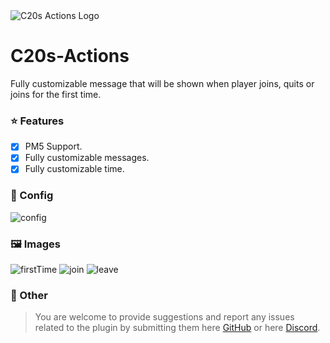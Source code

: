 <img src="https://github.com/creeperplayer20/C20s-Actions/blob/main/icon.png" alt="C20s Actions Logo" title="C20s Actions" align="center">

# C20s-Actions
Fully customizable message that will be shown when player joins, quits or joins for the first time.

### ⭐ Features
- [X] PM5 Support.
- [X] Fully customizable messages.
- [X] Fully customizable time.

### 📂 Config

![config](https://github.com/creeperplayer20/C20s-Actions/assets/42560781/53f28430-3682-4e63-af52-88382ca19b2c)

### 🖼️ Images

![firstTime](https://github.com/creeperplayer20/C20s-Actions/assets/42560781/61c13157-5c0c-412e-abea-eaf7c72ad89a)
![join](https://github.com/creeperplayer20/C20s-Actions/assets/42560781/8d770383-3662-4245-94bf-72cd4fedd0e5)
![leave](https://github.com/creeperplayer20/C20s-Actions/assets/42560781/86ddc7aa-e3a5-4e76-b507-aeb518648ac8)

### 🔮 Other
> You are welcome to provide suggestions and report any issues related to the plugin by submitting them here [GitHub](https://github.com/creeperplayer20/C20s-Actions/issues) or here [Discord](https://discord.gg/dmrBe8eUDJ).

